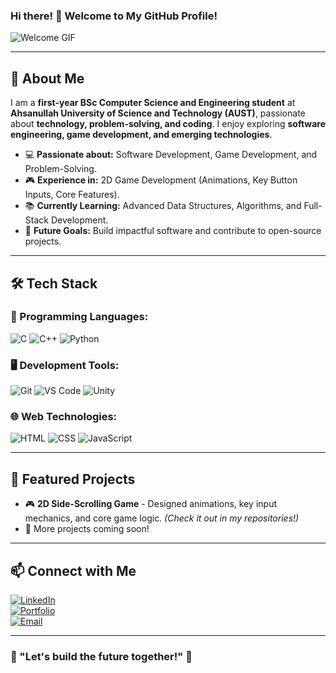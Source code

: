 ### Hi there! 👋 Welcome to My GitHub Profile!

![Welcome GIF](https://media.giphy.com/media/hvRJCLFzcasrR4ia7z/giphy.gif)

---

## 🚀 About Me

I am a **first-year BSc Computer Science and Engineering student** at **Ahsanullah University of Science and Technology (AUST)**, passionate about **technology, problem-solving, and coding**. I enjoy exploring **software engineering, game development, and emerging technologies**.

- 💻 **Passionate about:** Software Development, Game Development, and Problem-Solving.
- 🎮 **Experience in:** 2D Game Development (Animations, Key Button Inputs, Core Features).
- 📚 **Currently Learning:** Advanced Data Structures, Algorithms, and Full-Stack Development.
- 🚀 **Future Goals:** Build impactful software and contribute to open-source projects.

---

## 🛠️ Tech Stack

### 🚀 Programming Languages:
![C](https://img.shields.io/badge/C-00599C?style=for-the-badge&logo=c&logoColor=white)
![C++](https://img.shields.io/badge/C++-00599C?style=for-the-badge&logo=c%2B%2B&logoColor=white)
![Python](https://img.shields.io/badge/Python-3776AB?style=for-the-badge&logo=python&logoColor=white)

### 🖥️ Development Tools:
![Git](https://img.shields.io/badge/Git-F05032?style=for-the-badge&logo=git&logoColor=white)
![VS Code](https://img.shields.io/badge/VS%20Code-007ACC?style=for-the-badge&logo=visual-studio-code&logoColor=white)
![Unity](https://img.shields.io/badge/Unity-100000?style=for-the-badge&logo=unity&logoColor=white)

### 🌐 Web Technologies:
![HTML](https://img.shields.io/badge/HTML5-E34F26?style=for-the-badge&logo=html5&logoColor=white)
![CSS](https://img.shields.io/badge/CSS3-1572B6?style=for-the-badge&logo=css3&logoColor=white)
![JavaScript](https://img.shields.io/badge/JavaScript-F7DF1E?style=for-the-badge&logo=javascript&logoColor=black)

---

## 📌 Featured Projects

- 🎮 **2D Side-Scrolling Game** - Designed animations, key input mechanics, and core game logic. *(Check it out in my repositories!)*
- 🚀 More projects coming soon!

---

## 📫 Connect with Me

[![LinkedIn](https://img.shields.io/badge/LinkedIn-0077B5?style=for-the-badge&logo=linkedin&logoColor=white)](https://www.linkedin.com/in/yourprofile)  
[![Portfolio](https://img.shields.io/badge/Portfolio-24292e?style=for-the-badge&logo=github&logoColor=white)](https://yourportfolio.com)  
[![Email](https://img.shields.io/badge/Email-D14836?style=for-the-badge&logo=gmail&logoColor=white)](mailto:your.email@example.com)

---

### 🌟 "Let's build the future together!" 🚀

